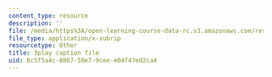 ```yaml
---
content_type: resource
description: ''
file: /media/https%3A/open-learning-course-data-rc.s3.amazonaws.com/res-3-003-learn-to-build-your-own-videogame-with-the-unity-game-engine-and-microsoft-kinect-january-iap-2017/8c5f5a4c886750e79ceee04f47ed2ca4_N4GOV3kzbdo.vtt
file_type: application/x-subrip
resourcetype: Other
title: 3play caption file
uid: 8c5f5a4c-8867-50e7-9cee-e04f47ed2ca4
---
```

